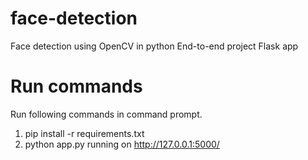 # face-detection
Face detection using OpenCV in python
End-to-end project
Flask app

# Run commands
Run following commands in command prompt.
1. pip install -r requirements.txt
2. python app.py
running on http://127.0.0.1:5000/
